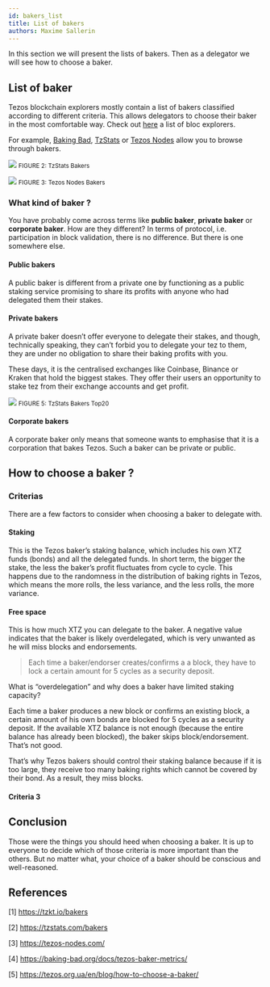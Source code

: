 ```yaml
---
id: bakers_list
title: List of bakers
authors: Maxime Sallerin
---
```


In this section we will present the lists of bakers. Then as a delegator we will see how to choose a baker.

## List of baker

Tezos blockchain explorers mostly contain a list of bakers classified according to different criteria. This allows delegators to choose their baker in the most comfortable way. Check out [here](/explorer/available-tezos-indexers) a list of bloc explorers.

For example, [Baking Bad](https://tzkt.io/bakers/), [TzStats](https://tzstats.com/bakers) or [Tezos Nodes](https://tezos-nodes.com/) allow you to browse through bakers.

![](../../static/img/baking/tzstats_bakers)
<small className="figure">FIGURE 2: TzStats Bakers</small>

![](../../static/img/baking/tezos_nodes_bakers)
<small className="figure">FIGURE 3: Tezos Nodes Bakers</small>

### What kind of baker ?

You have probably come across terms like **public baker**, **private baker** or **corporate baker**. How are they different? In terms of protocol, i.e. participation in block validation, there is no difference. But there is one somewhere else.

#### Public bakers

A public baker is different from a private one by functioning as a public staking service promising to share its profits with anyone who had delegated them their stakes.

#### Private bakers

A private baker doesn’t offer everyone to delegate their stakes, and though, technically speaking, they can’t forbid you to delegate your tez to them, they are under no obligation to share their baking profits with you.

These days, it is the centralised exchanges like Coinbase, Binance or Kraken that hold the biggest stakes. They offer their users an opportunity to stake tez from their exchange accounts and get profit.

![](../../static/img/baking/tzstats_bakers)
<small className="figure">FIGURE 5: TzStats Bakers Top20</small>

#### Corporate bakers

A corporate baker only means that someone wants to emphasise that it is a corporation that bakes Tezos. Such a baker can be private or public.

## How to choose a baker ?

### Criterias

There are a few factors to consider when choosing a baker to delegate with.

#### Staking

This is the Tezos baker’s staking balance, which includes his own XTZ funds (bonds) and all the delegated funds. In short term, the bigger the stake, the less the baker’s profit fluctuates from cycle to cycle. This happens due to the randomness in the distribution of baking rights in Tezos, which means the more rolls, the less variance, and the less rolls, the more variance.

#### Free space

This is how much XTZ you can delegate to the baker. A negative value indicates that the baker is likely overdelegated, which is very unwanted as he will miss blocks and endorsements.

> Each time a baker/endorser creates/confirms a a block, they have to lock a certain amount for 5 cycles as a security deposit.

What is “overdelegation” and why does a baker have limited staking capacity?

Each time a baker produces a new block or confirms an existing block, a certain amount of his own bonds are blocked for 5 cycles as a security deposit. If the available XTZ balance is not enough (because the entire balance has already been blocked), the baker skips block/endorsement. That’s not good.

That’s why Tezos bakers should control their staking balance because if it is too large, they receive too many baking rights which cannot be covered by their bond. As a result, they miss blocks.

#### Criteria 3

## Conclusion

Those were the things you should heed when choosing a baker. It is up to everyone to decide which of those criteria is more important than the others. But no matter what, your choice of a baker should be conscious and well-reasoned.

## References

[1] https://tzkt.io/bakers

[2] https://tzstats.com/bakers

[3] https://tezos-nodes.com/

[4] https://baking-bad.org/docs/tezos-baker-metrics/

[5] https://tezos.org.ua/en/blog/how-to-choose-a-baker/
